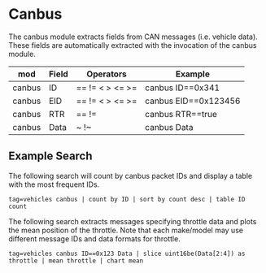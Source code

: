 # Canbus

The canbus module extracts fields from CAN messages (i.e. vehicle data). These fields are automatically extracted with the invocation of the canbus module.

| mod | Field | Operators | Example
|-----|-------|-----------|----------
| canbus | ID | == != < > <= >= | canbus ID==0x341
| canbus | EID | == != < > <= >= | canbus EID==0x123456
| canbus | RTR | == != | canbus RTR==true
| canbus | Data | ~ !~ | canbus Data

## Example Search

The following search will count by canbus packet IDs and display a table with the most frequent IDs.

```gravwell
tag=vehicles canbus | count by ID | sort by count desc | table ID count
```

The following search extracts messages specifying throttle data and plots the mean position of the throttle. Note that each make/model may use different message IDs and data formats for throttle.
```gravwell
tag=vehicles canbus ID==0x123 Data | slice uint16be(Data[2:4]) as throttle | mean throttle | chart mean
```
